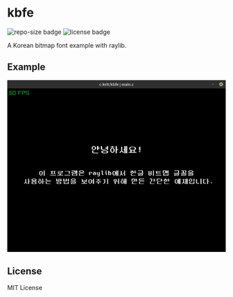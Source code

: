 # kbfe

![repo-size badge](https://img.shields.io/github/repo-size/c-krit/kbfe)
![license badge](https://img.shields.io/github/license/c-krit/kbfe)

A Korean bitmap font example with raylib.

## Example

![screenshot](https://raw.githubusercontent.com/c-krit/kbfe/main/kbfe/res/images/screenshot.png)

## License

MIT License